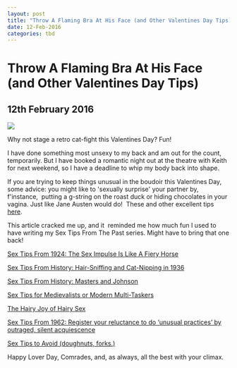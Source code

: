 ```yaml
---
layout: post
title: "Throw A Flaming Bra At His Face (and Other Valentines Day Tips)"
date: 12-Feb-2016
categories: tbd
---
```


# Throw A Flaming Bra At His Face (and Other Valentines Day Tips)

## 12th February 2016

<img class="photo-horiz" src="http://takeonethingoff.com/wp-content/uploads/2015/10/vintage-erotica-retro-catfight-stockings-bdsm-1080x853.jpg" />

Why not stage a retro cat-fight this Valentines Day? Fun!

I have done something most unsexy to my back and am out for the count,   temporarily. But I have booked a romantic night out at the theatre with Keith for next weekend,   so I have a deadline to whip my body back into shape.

If you are trying to keep things unusual in the boudoir this Valentines Day, some advice: you might like to 'sexually surprise' your partner by, f'instance,  putting a g-string on the roast duck or hiding chocolates in your vagina. Just like Jane Austen would do!  These and other excellent tips <a href="http://www.buzzfeed.com/lorynbrantz/9-ways-to-sexually-surprise-your-man-this-valenti?bffbmain&amp;utm_term=.nxNqz1Q4M#.aoXnzlYrX">here</a>.

This article cracked me up, and it  reminded me how much fun I used to have writing my Sex Tips From The Past series. Might have to bring that one back!

<a href="http://mogantosh.com/sex-tips-from-history-the-sex-impulse-is-like-a-fiery-horse-1924/">Sex Tips From 1924: The Sex Impulse Is Like A Fiery Horse</a>

<a href="http://mogantosh.com/sex-tips-from-the-past-hair-sniffing-and-cat-nipping-in-1936/">Sex Tips From History: Hair-Sniffing and Cat-Nipping in 1936</a>

<a href="http://mogantosh.com/sex-tips-from-history-masters-and-johnson/">Sex Tips From History: Masters and Johnson</a>

<a href="http://mogantosh.com/sex-tips-from-history-the-sex-impulse-is-like-a-fiery-horse-1924/">Sex Tips for Medievalists or Modern Multi-Taskers</a>

<a href="http://mogantosh.com/sex-tips-from-history-the-hairy-joy-of-hairy-sex-1972/">The Hairy Joy of Hairy Sex</a>

<a href="http://mogantosh.com/sex-tips-from-history-1962/">Sex Tips From 1962: Register your reluctance to do ‘unusual practices’ by outraged, silent acquiescence</a>

<a href="http://mogantosh.com/its-saturday-night-folks-sex-tips-to-avoid/">Sex Tips to Avoid (doughnuts, forks.)</a>

Happy Lover Day, Comrades, and, as always, all the best with your climax.

 
